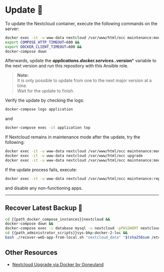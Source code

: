 # Update 🔄

To update the Nextcloud container, execute the following commands on the server:
```bash
docker exec -it -u www-data nextcloud /var/www/html/occ maintenance:mode --on &&
export COMPOSE_HTTP_TIMEOUT=600 &&
export DOCKER_CLIENT_TIMEOUT=600 &&
docker-compose down
```

Afterwards, update the ***applications.docker.services.*.version*** variable to the next version and run this repository with this Ansible role.

> **Note:**  
> It is only possible to update from one to the next major version at a time.  
> Wait for the update to finish.

Verify the update by checking the logs:
```bash
docker-compose logs application
```
and
```bash
docker-compose exec -it application top
```

If Nextcloud remains in maintenance mode after the update, try the following:
```bash
docker exec -it -u www-data nextcloud /var/www/html/occ maintenance:mode --on
docker exec -it -u www-data nextcloud /var/www/html/occ upgrade
docker exec -it -u www-data nextcloud /var/www/html/occ maintenance:mode --off
```

If the update process fails, execute:
```bash
docker exec -it -u www-data nextcloud /var/www/html/occ maintenance:repair --include-expensive
```
and disable any non-functioning apps.

---

## Recover Latest Backup 💾

```bash
cd {{path_docker_compose_instances}}nextcloud &&
docker-compose down &&
docker-compose exec -i database mysql -u nextcloud -pPASSWORT nextcloud < "/Backups/$(sha256sum /etc/machine-id | head -c 64)/sys-bkp-docker-2-loc/latest/nextcloud_database/sql/backup.sql" &&
cd {{path_administrator_scripts}}sys-bkp-docker-2-loc &&
bash ./recover-web-app-from-local.sh "nextcloud_data" "$(sha256sum /etc/machine-id | head -c 64)"
```

## Other Resources

- [Nextcloud Upgrade via Docker by Goneuland](https://goneuland.de/nextcloud-upgrade-auf-neue-versionen-mittels-docker/)